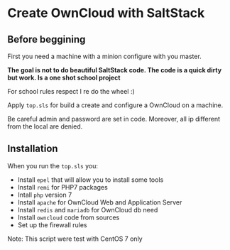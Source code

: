 # Create OwnCloud with SaltStack

## Before beggining
First you need a machine with a minion configure with you master.

**The goal is not to do beautiful SaltStack code. The code is a quick dirty but work. Is a one shot school project**

For school rules respect I re do the wheel :)

Apply `top.sls` for build a create and configure a OwnCloud on a machine.

Be careful admin and password are set in code. Moreover, all ip different from the local are denied.

## Installation

When you run the `top.sls` you:

- Install `epel` that will allow you to install some tools
- Install `remi` for PHP7 packages
- Intall `php` version 7
- Install `apache` for OwnCloud Web and Application Server
- Install `redis` and `mariadb` for OwnCloud db need
- Install `owncloud` code from sources
- Set up the firewall rules


Note: This script were test with CentOS 7 only
